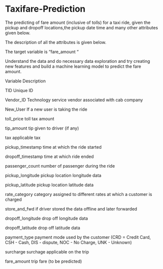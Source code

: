 # Taxifare-Prediction

The predicting of fare amount (inclusive of tolls) for a taxi ride, given the pickup and dropoff locations,the pickup date time and many other attributes given below. 

The description of all the attributes is given below. 

The target variable is “fare_amount “

Understand the data and do necessary data exploration and try creating new features and build a machine learning model to predict the fare amount.

Variable	Description

TID	Unique ID

Vendor_ID	Technology service vendor associated with cab company

New_User	If a new user is taking the ride

toll_price	toll tax amount

tip_amount	tip given to driver (if any)

tax	applicable tax

pickup_timestamp	time at which the ride started

dropoff_timestamp	time at which ride ended

passenger_count	number of passenger during the ride

pickup_longitude	pickup location longitude data

pickup_latitude	pickup location latitude data

rate_category	category assigned to different rates at which a customer is charged

store_and_fwd	if driver stored the data offline and later forwarded

dropoff_longitude	drop off longitude data

dropoff_latitude	drop off latitude data

payment_type	payment mode used by the customer (CRD = Credit Card, CSH - Cash, DIS - dispute, NOC - No Charge, UNK - Unknown)

surcharge	surchage applicable on the trip

fare_amount	trip fare (to be predicted)

